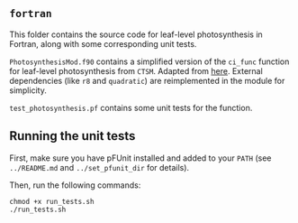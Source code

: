 ## `fortran`

This folder contains the source code for leaf-level photosynthesis in Fortran, along with some corresponding unit tests. 

`PhotosynthesisMod.f90` contains a simplified version of the `ci_func` function for leaf-level photosynthesis from `CTSM`. Adapted from [here](https://github.com/ESCOMP/CTSM/blob/bb2a8d2c0c05ebb5417724f98fb0586dc7584ae6/src/biogeophys/PhotosynthesisMod.F90). External dependencies (like `r8` and `quadratic`) are reimplemented in the module for simplicity. 

`test_photosynthesis.pf` contains some unit tests for the function.  

## Running the unit tests

First, make sure you have pFUnit installed and added to your `PATH` (see `../README.md` and `../set_pfunit_dir` for details). 

Then, run the following commands:
```
chmod +x run_tests.sh
./run_tests.sh
```


